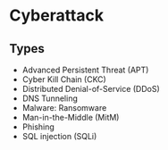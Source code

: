 # Cyberattack

<!--
https://cisecurity.org/controls/cis-controls-navigator/
-->

<!--
https://app.pluralsight.com/paths/skill/accessdata-forensic-toolkit-ftk

https://app.pluralsight.com/paths/skill/blue-team-tools
https://app.pluralsight.com/paths/skill/red-team-tools

https://app.pluralsight.com/library/courses/advanced-persistent-threats-big-picture/table-of-contents
https://app.pluralsight.com/paths/skills/malware-analysis
https://app.pluralsight.com/paths/skill/malware-prevention-detection-and-response
-->

<!--
Soft skills

Kali Linux
Network Mapper (Nmap)
Wireshark
Burp Suite Community Edition
-->

## Types

- Advanced Persistent Threat (APT)
- Cyber Kill Chain (CKC)
- Distributed Denial-of-Service (DDoS)
- DNS Tunneling
- Malware: Ransomware
- Man-in-the-Middle (MitM)
- Phishing
- SQL injection (SQLi)

<!--
AccessData Forensic Toolkit (FTK)

Blue Team: Defense
Red Team: Offensive
-->

<!--
Spywares
Rootkit
-->

<!--
Red Team Technical Activities:

- Application and Infrastructure Vulnerability Scans;
- Application, Infrastructure and Mobile Penetration Tests;
- Roll-out of campaigns involving Social Engineering;
- Implementation of SAST, DAST, Dependency Scanning and Container Scanning in CI / CD;
- Identity Theft in the Wireless network;
- Malware Analysis;

Blue Team Technical Activities:

- SIEM Implementation and Configuration of Dashboards, Alerts and Metrics;
- WAF Rules Control and Monitoring;
- Implementation and solution configuration of IDS / IPS, Antivirus, DLP and FIM;
- Cloud environment auditing using Inspector, GuardDuty, Cloudtrail, CloudWatch, SecurityHub, etc;
- Systems Hardening;
- Management of Cryptographic Keys and their rotations;
- Identity and Access Management;

GRC Technical Activities:

- Recurring Internal Audit using PDCA;
- Gap Analysis and Risk Assessment;
- Development of Policies and Procedures suitable for the company;
- Third Party Audit;
- Adaptation of processes according to frameworks of the NIST/ISO27000 family;
- Mapping and adequacy of Data Privacy architecture in accordance with LGPD / GDPR (legal support assistance needed);

Management Activities:

- Kick-off meetings and project alignment with the main areas of the company;
- Elaboration of weekly reports regarding the progress of projects for Managers;
- Planning tasks using prioritization and a sense of urgency for distribution among the team through SCRUM methodology and planning (pre) and retrospective (post) meetings;
- Personal and technical management (including 1:1s) of a team of 8 people;
- Support in creating and maintaining ORKs in the Security area for the company;
-->
